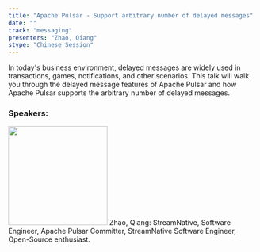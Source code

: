 ```yaml
---
title: "Apache Pulsar - Support arbitrary number of delayed messages"
date: "" 
track: "messaging"
presenters: "Zhao, Qiang"
stype: "Chinese Session"
---
```

In today's business environment, delayed messages are widely used in transactions, games, notifications, and other scenarios. This talk will walk you through the delayed message features of Apache Pulsar and how Apache Pulsar supports the arbitrary number of delayed messages.
 ### Speakers: 
 <img src="images/speaker/1199.png" width="200" />
 Zhao, Qiang: StreamNative, Software Engineer, Apache Pulsar Committer, StreamNative Software Engineer, Open-Source enthusiast.
 